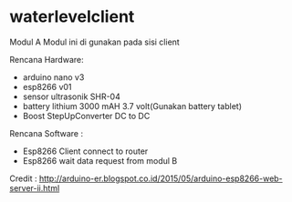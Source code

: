 # waterlevelclient

Modul A
Modul ini di gunakan pada sisi client

Rencana Hardware:
- arduino nano v3
- esp8266 v01
- sensor ultrasonik SHR-04
- battery lithium 3000 mAH 3.7 volt(Gunakan battery tablet)
- Boost StepUpConverter DC to DC 

Rencana Software :
- Esp8266 Client connect to router 
- Esp8266 wait data request from modul B



      
Credit :
http://arduino-er.blogspot.co.id/2015/05/arduino-esp8266-web-server-ii.html
